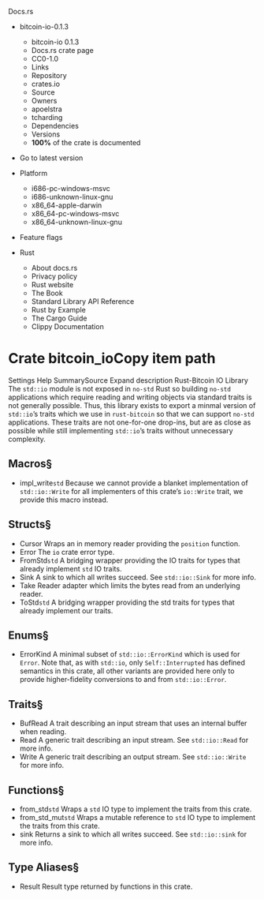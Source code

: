 Docs.rs
  * bitcoin-io-0.1.3
    * bitcoin-io 0.1.3 
    * Docs.rs crate page 
    * CC0-1.0
    * Links
    * Repository 
    * crates.io 
    * Source 
    * Owners
    * apoelstra 
    * tcharding 
    * Dependencies
    * Versions
    * **100%** of the crate is documented 
  * Go to latest version
  * Platform
    * i686-pc-windows-msvc
    * i686-unknown-linux-gnu
    * x86_64-apple-darwin
    * x86_64-pc-windows-msvc
    * x86_64-unknown-linux-gnu
  * Feature flags


  * Rust
    * About docs.rs 
    * Privacy policy 
    * Rust website 
    * The Book 
    * Standard Library API Reference 
    * Rust by Example 
    * The Cargo Guide 
    * Clippy Documentation 


# Crate bitcoin_ioCopy item path
Settings
Help
SummarySource
Expand description
Rust-Bitcoin IO Library
The `std::io` module is not exposed in `no-std` Rust so building `no-std` applications which require reading and writing objects via standard traits is not generally possible. Thus, this library exists to export a minmal version of `std::io`’s traits which we use in `rust-bitcoin` so that we can support `no-std` applications.
These traits are not one-for-one drop-ins, but are as close as possible while still implementing `std::io`’s traits without unnecessary complexity.
## Macros§
  * impl_write`std`
Because we cannot provide a blanket implementation of `std::io::Write` for all implementers of this crate’s `io::Write` trait, we provide this macro instead.


## Structs§
  * Cursor
Wraps an in memory reader providing the `position` function.
  * Error
The `io` crate error type.
  * FromStd`std`
A bridging wrapper providing the IO traits for types that already implement `std` IO traits.
  * Sink
A sink to which all writes succeed. See `std::io::Sink` for more info.
  * Take
Reader adapter which limits the bytes read from an underlying reader.
  * ToStd`std`
A bridging wrapper providing the std traits for types that already implement our traits.


## Enums§
  * ErrorKind
A minimal subset of `std::io::ErrorKind` which is used for `Error`. Note that, as with `std::io`, only `Self::Interrupted` has defined semantics in this crate, all other variants are provided here only to provide higher-fidelity conversions to and from `std::io::Error`.


## Traits§
  * BufRead
A trait describing an input stream that uses an internal buffer when reading.
  * Read
A generic trait describing an input stream. See `std::io::Read` for more info.
  * Write
A generic trait describing an output stream. See `std::io::Write` for more info.


## Functions§
  * from_std`std`
Wraps a `std` IO type to implement the traits from this crate.
  * from_std_mut`std`
Wraps a mutable reference to `std` IO type to implement the traits from this crate.
  * sink
Returns a sink to which all writes succeed. See `std::io::sink` for more info.


## Type Aliases§
  * Result
Result type returned by functions in this crate.


